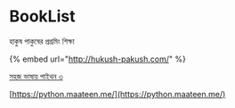 # BookList

হাকুষ পাকুষের প্রগ্রমিং শিক্ষা

{% embed url="http://hukush-pakush.com/" %}

[সহজ ভাষায় পাইথন ৩](https://python.maateen.me/)

[https://python.maateen.me/](https://python.maateen.me/)
